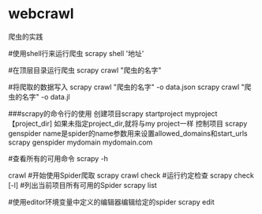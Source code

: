 # webcrawl
爬虫的实践

#使用shell行来运行爬虫
scrapy shell '地址'

#在顶层目录运行爬虫
scrapy crawl "爬虫的名字"

#将爬取的数据写入
scrapy crawl "爬虫的名字" -o data.json
scrapy crawl "爬虫的名字" -o data.jl

###scrapy的命令行的使用
创建项目scrapy startproject myproject 【project_dir] 如果未指定project_dir,就将与my project一样
控制项目
scrapy genspider <name> <domain>
name是spider的name<domain>参数用来设置allowed_domains和start_urls
scrapy genspider mydomain mydomain.com

#查看所有的可用命令
scrapy -h

crawl
#开始使用Spider爬取
scrapy crawl <spider>
check
#运行约定检查
scrapy check [-l] <spider>
#列出当前项目所有可用的Spider
scrapy list

#使用editor环境变量中定义的编辑器编辑给定的spider
scrapy edit <spider>

